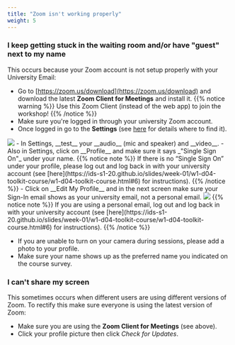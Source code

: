 ```yaml
---
title: "Zoom isn't working properly"
weight: 5
---
```


### I keep getting stuck in the waiting room and/or have "guest" next to my name
This occurs because your Zoom account is not setup properly with your University Email: 

- Go to [https://zoom.us/download](https://zoom.us/download) and download the latest __Zoom Client for Meetings__ and install it.
{{% notice warning %}}
Use this Zoom Client (instead of the web app) to join the workshop!
{{% /notice %}}
- Make sure you're logged in through your university Zoom account.
- Once logged in go to the __Settings__ (see [here](https://support.zoom.us/hc/en-us/articles/201362623-Changing-settings-in-the-desktop-client-or-mobile-app) for details where to find it).
<img src="/images/troubleshoot/single-sign-on.png"/>
- In Settings, __test__ your __audio__ (mic and speaker) and __video__.
- Also in Settings, click on __Profile__ and make sure it says _"Single Sign On"_ under your name.
{{% notice note %}}
If there is no “Single Sign On” under your profile, please log out and log back in with your university account (see [here](https://ids-s1-20.github.io/slides/week-01/w1-d04-toolkit-course/w1-d04-toolkit-course.html#6) for instructions).
{{% /notice %}}
- Click on __Edit My Profile__ and in the next screen make sure your Sign-In email shows as your university email, not a personal email.
<img src="/images/troubleshoot/zoom-profile.png"/>
  {{% notice note %}}
  If you are using a personal email, log out and log back in with your university account (see [here](https://ids-s1-20.github.io/slides/week-01/w1-d04-toolkit-course/w1-d04-toolkit-course.html#6) for instructions).
  {{% /notice %}}

- If you are unable to turn on your camera during sessions, please add a photo to your profile. 
- Make sure your name shows up as the preferred name you indicated on the course survey.

### I can't share my screen

This sometimes occurs when different users are using different versions of Zoom. To rectify this make sure everyone is using the latest version of Zoom:

- Make sure you are using the __Zoom Client for Meetings__ (see above).
- Click your profile picture then click _Check for Updates_.

<!-- To setup the links -->  
<script src="/js/links.js"/>